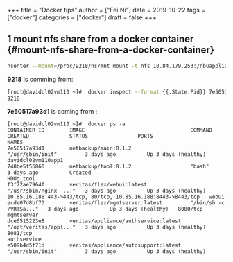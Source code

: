 +++
title = "Docker tips"
author = ["Fei Ni"]
date = 2019-10-22
tags = ["docker"]
categories = ["docker"]
draft = false
+++

## <span class="section-num">1</span> mount nfs share from a docker container {#mount-nfs-share-from-a-docker-container}

```bash
nsenter --mount=/proc/9218/ns/mnt mount -t nfs 10.84.179.253:/nbuappliance/tools /mnt
```

**9218** is comming from:

```bash
[root@davidcl02vm110 ~]#  docker inspect --format {{.State.Pid}} 7e50517a93d1
9218
```

**7e50517a93d1** is coming from :

```nil
[root@davidcl02vm110 ~]#  docker ps -a
CONTAINER ID        IMAGE                                  COMMAND                  CREATED             STATUS                PORTS                                                            NAMES
7e50517a93d1        netbackup/main:8.1.2                   "/usr/sbin/init"         3 days ago          Up 3 days (healthy)                                                                    davidcl02vm110app1
748be5f56860        netbackup/tool:8.1.2                   "bash"                   3 days ago          Created                                                                                HDUg_tool
f3f72ae7964f        veritas/flex/webui:latest              "/usr/sbin/nginx -..."   3 days ago          Up 3 days (healthy)   10.85.16.188:443->443/tcp, 80/tcp, 10.85.16.188:8443->8443/tcp   webui
ecde07d8bf73        veritas/flex/mgmtserver:latest         "/bin/sh -c /VRTSa..."   3 days ago          Up 3 days (healthy)   8080/tcp                                                         mgmtserver
dce6515223e8        veritas/appliance/authservice:latest   "/opt/veritas/appl..."   3 days ago          Up 3 days (healthy)   8081/tcp                                                         authservice
e509b4d5f71d        veritas/appliance/autosupport:latest   "/usr/sbin/init"         3 days ago          Up 3 days (healthy)
```

